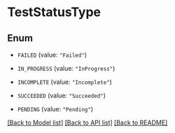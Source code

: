 # TestStatusType

## Enum


* `FAILED` (value: `"Failed"`)

* `IN_PROGRESS` (value: `"InProgress"`)

* `INCOMPLETE` (value: `"Incomplete"`)

* `SUCCEEDED` (value: `"Succeeded"`)

* `PENDING` (value: `"Pending"`)


[[Back to Model list]](../README.md#documentation-for-models) [[Back to API list]](../README.md#documentation-for-api-endpoints) [[Back to README]](../README.md)



